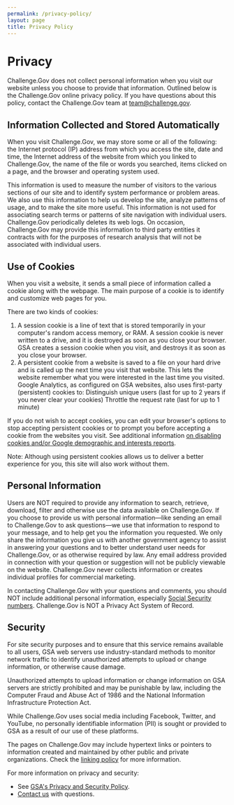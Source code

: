 ```yaml
---
permalink: /privacy-policy/
layout: page
title: Privacy Policy
---
```


# Privacy

Challenge.Gov does not collect personal information when you visit our website unless you choose to provide that information. Outlined below is the Challenge.Gov online privacy policy. If you have questions about this policy, contact the Challenge.Gov team at [team@challenge.gov](mailto:team@challenge.gov).

## Information Collected and Stored Automatically
When you visit Challenge.Gov, we may store some or all of the following: the Internet protocol (IP) address from which you access the site, date and time, the Internet address of the website from which you linked to Challenge.Gov, the name of the file or words you searched, items clicked on a page, and the browser and operating system used.

This information is used to measure the number of visitors to the various sections of our site and to identify system performance or problem areas. We also use this information to help us develop the site, analyze patterns of usage, and to make the site more useful. This information is not used for associating search terms or patterns of site navigation with individual users. Challenge.Gov periodically deletes its web logs. On occasion, Challenge.Gov may provide this information to third party entities it contracts with for the purposes of research analysis that will not be associated with individual users.

## Use of Cookies

When you visit a website, it sends a small piece of information called a cookie along with the webpage. The main purpose of a cookie is to identify and customize web pages for you.

There are two kinds of cookies:
1. A session cookie is a line of text that is stored temporarily in your computer's random access memory, or RAM. A session cookie is never written to a drive, and it is destroyed as soon as you close your browser. GSA creates a session cookie when you visit, and destroys it as soon as you close your browser.
2. A persistent cookie from a website is saved to a file on your hard drive and is called up the next time you visit that website. This lets the website remember what you were interested in the last time you visited. Google Analytics, as configured on GSA websites, also uses first-party (persistent) cookies to:
Distinguish unique users (last for up to 2 years if you never clear your cookies)
Throttle the request rate (last for up to 1 minute)

If you do not wish to accept cookies, you can edit your browser's options to stop accepting persistent cookies or to prompt you before accepting a cookie from the websites you visit. See additional information [on disabling cookies and/or Google demographic and interests reports](https://www.usa.gov/optout-instructions).

Note: Although using persistent cookies allows us to deliver a better experience for you, this site will also work without them.

## Personal Information

Users are NOT required to provide any information to search, retrieve, download, filter and otherwise use the data available on Challenge.Gov. If you choose to provide us with personal information—like sending an email to Challenge.Gov to ask questions—we use that information to respond to your message, and to help get you the information you requested. We only share the information you give us with another government agency to assist in answering your questions and to better understand user needs for Challenge.Gov, or as otherwise required by law. Any email address provided in connection with your question or suggestion will not be publicly viewable on the website. Challenge.Gov never collects information or creates individual profiles for commercial marketing.

In contacting Challenge.Gov with your questions and comments, you should NOT include additional personal information, especially [Social Security numbers](https://www.ssa.gov/pubs/EN-05-10002.pdf). Challenge.Gov is NOT a Privacy Act System of Record. 


## Security

For site security purposes and to ensure that this service remains available to all users, GSA web servers use industry-standard methods to monitor network traffic to identify unauthorized attempts to upload or change information, or otherwise cause damage. 

Unauthorized attempts to upload information or change information on GSA servers are strictly prohibited and may be punishable by law, including the Computer Fraud and Abuse Act of 1986 and the National Information Infrastructure Protection Act.

While Challenge.Gov uses social media including Facebook, Twitter, and YouTube, no personally identifiable information (PII) is sought or provided to GSA as a result of our use of these platforms. 

The pages on Challenge.Gov may include hypertext links or pointers to information created and maintained by other public and private organizations. Check the [linking policy](https://www.gsa.gov/website-information/linking-policy) for more information.

For more information on privacy and security:

* See [GSA's Privacy and Security Policy](https://www.gsa.gov/reference/gsa-privacy-program). 
* [Contact us](mailto:team@challenge.gov) with questions.
